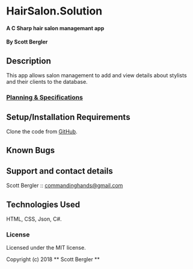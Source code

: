 # HairSalon.Solution

#### A C Sharp hair salon managemant app

#### By Scott Bergler

## Description
This app allows salon management to add and view details about stylists and their clients to the database.

### [Planning & Specifications](PLANNING.md)

## Setup/Installation Requirements
Clone the code from [GitHub](https://github.com/skillitzimberg/HairSalon.Solution).

## Known Bugs

## Support and contact details
Scott Bergler :: commandinghands@gmail.com

## Technologies Used

HTML, CSS, Json, C#.

### License

Licensed under the MIT license.

Copyright (c) 2018 ** Scott Bergler **
